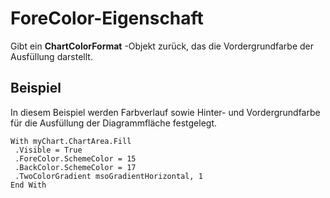 
# ForeColor-Eigenschaft

Gibt ein  **ChartColorFormat** -Objekt zurück, das die Vordergrundfarbe der Ausfüllung darstellt.


## Beispiel

In diesem Beispiel werden Farbverlauf sowie Hinter- und Vordergrundfarbe für die Ausfüllung der Diagrammfläche festgelegt.


```
With myChart.ChartArea.Fill 
 .Visible = True 
 .ForeColor.SchemeColor = 15 
 .BackColor.SchemeColor = 17 
 .TwoColorGradient msoGradientHorizontal, 1 
End With
```

